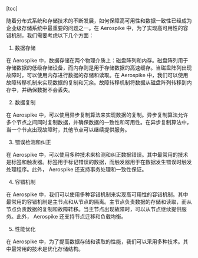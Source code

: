 
[toc]                    
                
                
随着分布式系统和存储技术的不断发展，如何保障高可用性和数据一致性已经成为企业级存储系统中最重要的问题之一。在 Aerospike 中，为了实现高可用性的容错机制，我们需要考虑以下几个方面：

1. 数据存储

在 Aerospike 中，数据存储在两个物理介质上：磁盘阵列和内存。磁盘阵列用于存储数据的低级存储设备，而内存则是用于存储数据的高速缓存。当磁盘阵列出现故障时，可以使用内存进行数据的存储和读取。在 Aerospike 中，我们可以使用故障转移机制来实现数据的复制和冗余。故障转移机制将数据从磁盘阵列转移到内存中，并确保数据不会丢失。

2. 数据复制

在 Aerospike 中，可以使用异步复制算法来实现数据的复制。异步复制算法允许多个节点之间同时复制数据，并确保数据的一致性和可用性。在异步复制算法中，当一个节点出现故障时，其他节点可以继续提供服务。

3. 错误检测和纠正

在 Aerospike 中，可以使用多种技术来检测和纠正数据错误。其中最常用的技术是标签和触发器。标签用于标记错误的数据，而触发器用于在数据发生错误时触发处理程序。此外， Aerospike 还支持事务处理和一致性保证。

4. 容错机制

在 Aerospike 中，我们可以使用多种容错机制来实现高可用性的容错机制。其中最常用的容错机制是主节点和从节点的隔离。主节点负责数据的存储和读取，而从节点负责数据的复制和故障转移。当主节点出现故障时，可以从节点继续提供服务。此外， Aerospike 还支持节点迁移和负载均衡。

5. 性能优化

在 Aerospike 中，为了提高数据存储和读取的性能，我们可以采用多种技术。其中最常用的技术是优化存储结构。

